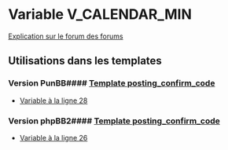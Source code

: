# Variable V_CALENDAR_MIN
[Explication sur le forum des forums](http://forum.forumactif.com/t294113-listing-des-variables#V_CALENDAR_MIN)
## Utilisations dans les templates
### Version PunBB#### [Template posting_confirm_code](punbb/posting_confirm_code.md)
* [Variable à la ligne 28](../punbb/posting_confirm_code.tpl#L28)
### Version phpBB2#### [Template posting_confirm_code](subsilver/posting_confirm_code.md)
* [Variable à la ligne 26](../subsilver/posting_confirm_code.tpl#L26)